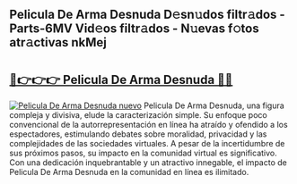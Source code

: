 ## Pelicula De Arma Desnuda D𝚎sn𝚞dos filtr𝚊dos - Parts-6MV Vid𝚎os filtr𝚊dos - N𝚞evas f𝚘tos atr𝚊ctivas nkMej

# <h2><a href="http://mb645hl.tromn.icu/?c=Pelicula+De+Arma+Desnuda">🔗👉👉👉 Pelicula De Arma Desnuda 🔗🔗</a></h2>

[![Pelicula De Arma Desnuda nuevo](https://i.imgur.com/pEAQMta.gif)](http://mb645hl.tromn.icu/?c=Pelicula+De+Arma+Desnuda)
Pelicula De Arma Desnuda, una figura compleja y divisiva, elude la caracterización simple. Su enfoque poco convencional de la autorrepresentación en línea ha atraído y ofendido a los espectadores, estimulando debates sobre moralidad, privacidad y las complejidades de las sociedades virtuales. A pesar de la incertidumbre de sus próximos pasos, su impacto en la comunidad virtual es significativo. Con una dedicación inquebrantable y un atractivo innegable, el impacto de Pelicula De Arma Desnuda en la comunidad en línea es ilimitado.
